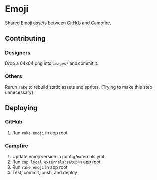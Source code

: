Emoji
=====

Shared Emoji assets between GitHub and Campfire.

Contributing
------------

### Designers

Drop a 64x64 png into `images/` and commit it.

### Others

Rerun `rake` to rebuild static assets and sprites. (Trying to make this step unnecessary)

Deploying
---------

### GitHub

1. Run `rake emoji` in app root

### Campfire

1. Update emoji version in config/externals.yml
2. Run `cap local externals:setup` in app root
3. Run `rake emoji` in app root
4. Test, commit, push, and deploy
